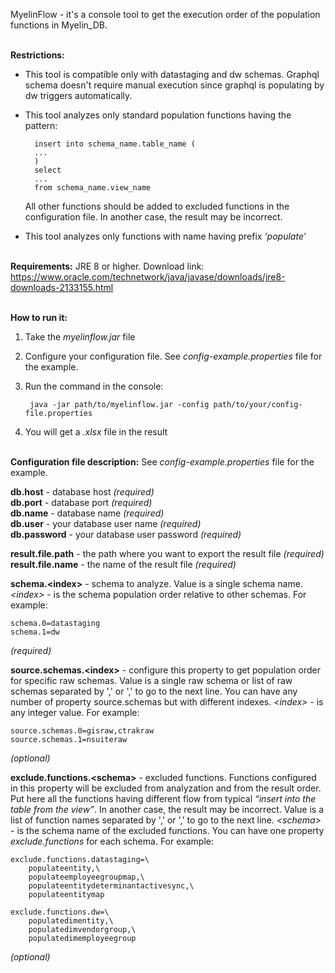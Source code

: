 MyelinFlow - it's a console tool to get the execution order of the population functions in Myelin_DB.
<br/><br/>

**Restrictions:**
- This tool is compatible only with datastaging and dw schemas. Graphql schema doesn't require manual execution since graphql is populating by dw triggers automatically.
- This tool analyzes only standard population functions having the pattern:

		insert into schema_name.table_name (
		...
		)
		select
		...
		from schema_name.view_name
	All other functions should be added to excluded functions in the configuration file. In another 	case, the result may be incorrect.
- This tool analyzes only functions with name having prefix *‘populate’*
<br/><br/>

**Requirements:** JRE 8 or higher. Download link: https://www.oracle.com/technetwork/java/javase/downloads/jre8-downloads-2133155.html
<br/><br/>

**How to run it:**
1. Take the *myelinflow.jar* file
2. Configure your configuration file. See *config-example.properties* file for the example.
3. Run the command in the console:

		java -jar path/to/myelinflow.jar -config path/to/your/config-file.properties
4. You will get a *.xlsx* file in the result
<br/><br/>

**Configuration file description:**
See *config-example.properties* file for the example.

**db.host** - database host *(required)*<br/>
**db.port** - database port *(required)*<br/>
**db.name** - database name *(required)*<br/>
**db.user** - your database user name *(required)*<br/>
**db.password** - your database user password *(required)*<br/>

**result.file.path** - the path where you want to export the result file *(required)*<br/>
**result.file.name** - the name of the result file *(required)*

**schema.&lt;index>** - schema to analyze. Value is a single schema name. *&lt;index>* - is the schema population order relative to other schemas. For example:

	schema.0=datastaging
	schema.1=dw
*(required)*


**source.schemas.&lt;index>** - configure this property to get population order for specific raw schemas. Value is a single raw schema or list of raw schemas separated by ',' or ',\' to go to the next line. You can have any number of property source.schemas but with different indexes. *&lt;index>* -  is any integer value. For example:

	source.schemas.0=gisraw,ctrakraw
	source.schemas.1=nsuiteraw
*(optional)*

**exclude.functions.&lt;schema>** - excluded functions. Functions configured in this property will be excluded from analyzation and from the result order. Put here all the functions having different flow from typical *“insert into the table from the view”*. In another case, the result may be incorrect. Value is a list of function names separated by ',' or ',\' to go to the next line. *&lt;schema>* - is the schema name of the excluded functions. You can have one property *exclude.functions* for each schema. For example:

	exclude.functions.datastaging=\
		populateentity,\
		populateemployeegroupmap,\
		populateentitydeterminantactivesync,\
		populateentitymap

	exclude.functions.dw=\
		populatedimentity,\
		populatedimvendorgroup,\
		populatedimemployeegroup
*(optional)*
